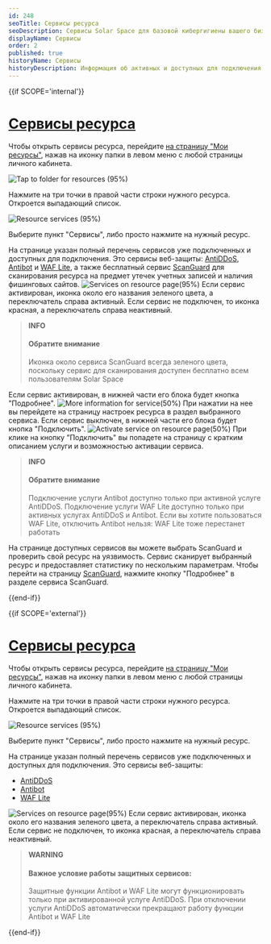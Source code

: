 ```yaml
---
id: 248
seoTitle: Сервисы ресурса
seoDescription: Сервисы Solar Space для базовой кибергигиены вашего бизнеса. Обеспечьте безопасность сайта и внешнего периметра, защитите от веб-атак и фишинга
displayName: Сервисы
order: 2
published: true
historyName: Сервисы
historyDescription: Информация об активных и доступных для подключения сервисах
---
```




{{if SCOPE='internal'}}

# [Сервисы ресурса](services-for-resource)

Чтобы открыть сервисы ресурса, перейдите [на страницу "Мои ресурсы"]([246]), нажав на иконку папки в левом меню с любой страницы личного кабинета.

![Tap to folder for resources (95%)](https://img.solarspace.pro/docs/tap-to-folder-for-resources.jpg "Переход на страницу Мои ресурсы")

Нажмите на три точки в правой части строки нужного ресурса. Откроется выпадающий список.

![Resource services (95%)](https://img.solarspace.pro/docs/resourse-services.jpg "Сервисы ресурса")

Выберите пункт "Сервисы", либо просто нажмите на нужный ресурс.

На странице указан полный перечень сервисов уже подключенных и доступных для подключения. Это сервисы веб-защиты: [AntiDDoS]([217]), [Antibot]([216]) и [WAF Lite]([234]), а также бесплатный сервис [ScanGuard]([219]) для сканирования ресурса на предмет утечек учетных записей и наличия фишинговых сайтов.
![Services on resource page(95%)](https://img.solarspace.pro/docs/services-on-resource-page.jpg "Сервисы для страницы ресурса")
Если сервис активирован, иконка около его названия зеленого цвета, а переключатель справа активный. Если сервис не подключен, то иконка красная, а переключатель справа неактивный.  

   > **INFO**
   > #### Обратите внимание
   > Иконка около сервиса ScanGuard всегда зеленого цвета, поскольку сервис для сканирования доступен бесплатно всем пользователям Solar Space  

Если сервис активирован, в нижней части его блока будет кнопка "Подробнее".
![More information for service(50%)](https://img.solarspace.pro/docs/more-inf-for-service.jpg "Подробнее о сервисе")
При нажатии на нее вы перейдете на страницу настроек ресурса в раздел выбранного сервиса.
Если сервис выключен, в нижней части его блока будет кнопка "Подключить".
![Activate service on resource page(50%)](https://img.solarspace.pro/docs/activate-service-on-resource-page.jpg "Подключение сервиса")
При клике на кнопку "Подключить" вы попадете на страницу с кратким описанием услуги и возможностью активации сервиса.  
   > **INFO**
   > #### Обратите внимание
   > Подключение услуги Antibot доступно только при активной услуге AntiDDoS.
Подключение услуги WAF Lite доступно только при активных услугах AntiDDoS и Antibot. Если вы хотите пользоваться WAF Lite, отключить Antibot нельзя: WAF Lite тоже перестанет работать  

На странице доступных сервисов вы можете выбрать ScanGuard и проверить свой ресурс на уязвимость. Сервис сканирует выбранный ресурс и предоставляет статистику по нескольким параметрам. Чтобы перейти на страницу [ScanGuard]([219]), нажмите кнопку "Подробнее" в разделе сервиса ScanGuard.

{{end-if}}

{{if SCOPE='external'}}

# [Сервисы ресурса](services-for-resource)

Чтобы открыть сервисы ресурса, перейдите [на страницу "Мои ресурсы"]([246]), нажав на иконку папки в левом меню с любой страницы личного кабинета.

Нажмите на три точки в правой части строки нужного ресурса. Откроется выпадающий список.

![Resource services (95%)](https://img.solarspace.pro/docs/partners/resources/resourse-services.png "Сервисы ресурса")

Выберите пункт "Сервисы", либо просто нажмите на нужный ресурс.

На странице указан полный перечень сервисов уже подключенных и доступных для подключения. Это сервисы веб-защиты: 
- [AntiDDoS]([217])
- [Antibot]([216]) 
- [WAF Lite]([234])

![Services on resource page(95%)](https://img.solarspace.pro/docs/partners/resources/services-on-resource-page.png "Сервисы для страницы ресурса")
Если сервис активирован, иконка около его названия зеленого цвета, а переключатель справа активный. Если сервис не подключен, то иконка красная, а переключатель справа неактивный. 

   > **WARNING**
   >
   > #### Важное условие работы защитных сервисов:
   > Защитные функции Antibot и WAF Lite могут функционировать только при активированной услуге AntiDDoS.
   > При отключении услуги AntiDDoS автоматически прекращают работу функции Antibot и WAF Lite

{{end-if}}